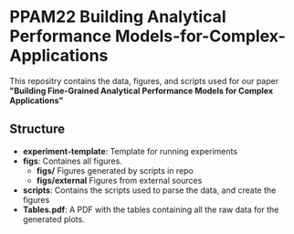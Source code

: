# PPAM22 Building Analytical Performance Models-for-Complex-Applications

This repositry contains the data, figures, and scripts used for our paper __"Building Fine-Grained Analytical Performance Models for Complex Applications"__

## Structure
- **experiment-template**: Template for running experiments
- **figs**: Containes all figures.
  - **figs/** Figures generated by scripts in repo
  - **figs/external** Figures from external sources
- **scripts**: Contains the scripts used to parse the data, and create the figures
- **Tables.pdf**: A PDF with the tables containing all the raw data for the generated plots.
